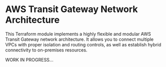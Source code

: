 # AWS Transit Gateway Network Architecture

This Terraform module implements a highly flexible and modular AWS Transit Gateway network architecture. It allows you to connect multiple VPCs with proper isolation and routing controls, as well as establish hybrid connectivity to on-premises resources.

WORK IN PROGRESS...